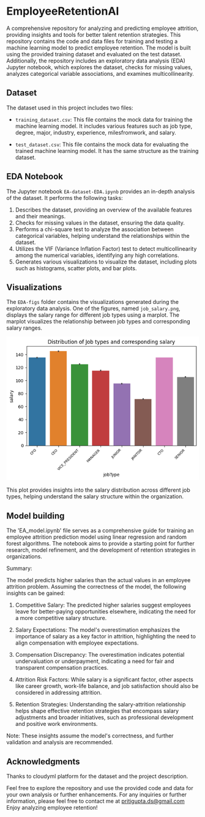 # EmployeeRetentionAI
A comprehensive repository for analyzing and predicting employee attrition, providing insights and tools for better talent retention strategies.
This repository contains the code and data files for training and testing a machine learning model to predict employee retention. The model is built using the provided training dataset and evaluated on the test dataset. Additionally, the repository includes an exploratory data analysis (EDA) Jupyter notebook, which explores the dataset, checks for missing values, analyzes categorical variable associations, and examines multicollinearity.

## Dataset

The dataset used in this project includes two files:

- `training_dataset.csv`: This file contains the mock data for training the machine learning model. It includes various features such as job type, degree, major, industry, experience, milesfromwork, and salary.

- `test_dataset.csv`: This file contains the mock data for evaluating the trained machine learning model. It has the same structure as the training dataset.

## EDA Notebook

The Jupyter notebook `EA-dataset-EDA.ipynb` provides an in-depth analysis of the dataset. It performs the following tasks:

1. Describes the dataset, providing an overview of the available features and their meanings.
2. Checks for missing values in the dataset, ensuring the data quality.
3. Performs a chi-square test to analyze the association between categorical variables, helping understand the relationships within the dataset.
4. Utilizes the VIF (Variance Inflation Factor) test to detect multicollinearity among the numerical variables, identifying any high correlations.
5. Generates various visualizations to visualize the dataset, including plots such as histograms, scatter plots, and bar plots.

## Visualizations

The `EDA-figs` folder contains the visualizations generated during the exploratory data analysis. One of the figures, named `job_salary.png`, displays the salary range for different job types using a marplot. The marplot visualizes the relationship between job types and corresponding salary ranges.

![Job Salary Plot](EDA-figs/job_salary.png)

This plot provides insights into the salary distribution across different job types, helping understand the salary structure within the organization.

## Model building

The 'EA_model.ipynb' file serves as a comprehensive guide for training an employee attrition prediction model using linear regression and random forest algorithms. The notebook aims to provide a starting point for further research, model refinement, and the development of retention strategies in organizations.

Summary:

The model predicts higher salaries than the actual values in an employee attrition problem. Assuming the correctness of the model, the following insights can be gained:

1. Competitive Salary: The predicted higher salaries suggest employees leave for better-paying opportunities elsewhere, indicating the need for a more competitive salary structure.

2. Salary Expectations: The model's overestimation emphasizes the importance of salary as a key factor in attrition, highlighting the need to align compensation with employee expectations.

3. Compensation Discrepancy: The overestimation indicates potential undervaluation or underpayment, indicating a need for fair and transparent compensation practices.

4. Attrition Risk Factors: While salary is a significant factor, other aspects like career growth, work-life balance, and job satisfaction should also be considered in addressing attrition.

5. Retention Strategies: Understanding the salary-attrition relationship helps shape effective retention strategies that encompass salary adjustments and broader initiatives, such as professional development and positive work environments.

Note: These insights assume the model's correctness, and further validation and analysis are recommended.

## Acknowledgments
Thanks to cloudyml platform for the dataset and the project description.

Feel free to explore the repository and use the provided code and data for your own analysis or further enhancements.
For any inquiries or further information, please feel free to contact me at pritigupta.ds@gmail.com
Enjoy analyzing employee retention!
